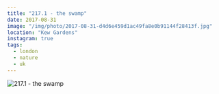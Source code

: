 ```yaml
---
title: "217.1 - the swamp"
date: 2017-08-31
image: "/img/photo/2017-08-31-d4d6e459d1ac49fa8e0b91144f28413f.jpg"
location: "Kew Gardens"
instagram: true
tags:
  - london
  - nature
  - uk
---
```


![217.1 - the swamp](/img/photo/2017-08-31-d4d6e459d1ac49fa8e0b91144f28413f.jpg)
